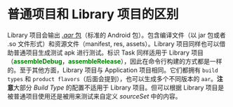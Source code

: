 # 普通项目和 Library 项目的区别

Library 项目会输出 [*.aar* 包][1]（标准的 Android 包）。包含编译文件（以 jar 包或者 .so 文件形式）和资源文件（manifest, res, assets）。Library 项目同样也可以借助普通项目生成测试 apk 进行测试。标识 Task 同样适用于 Library 项目（**<font color='green'>assembleDebug</font>**，**<font color='green'>assembleRelease</font>**），因此在命令行构建的方式都是一样的。至于其他方面，Library 项目与 Application 项目相同。它们都拥有 `build types` 和 `product flavors`（后面会提到），也可以生成多个不同版本的 `aar`。**注意**大部分 *Build Type* 的配置不适用于 Library 项目。但可以根据 Library 项目是被普通项目使用还是被用来测试来自定义 *sourceSet* 中的内容。

[1]: http://tools.android.com/tech-docs/new-build-system/aar-format
